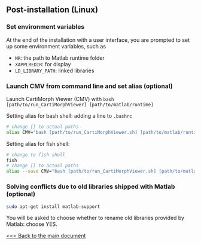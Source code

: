 ## Post-installation (Linux)

### Set environment variables

At the end of the installation with a user interface, you are prompted to set up some environment variables, such as

- `MR`: the path to Matlab runtime folder
- `XAPPLREDIR`: for display 
- `LD_LIBRARY_PATH`: linked libraries

### Launch CMV from command line and set alias (optional)

Launch CartiMorph Viewer (CMV) with `bash [path/to/run_CartiMorphViewer] [path/to/matlab/runtime]`

Setting alias for bash shell: adding a line to `.bashrc`

```bash
# change [] to actual paths
alias CMV="bash [path/to/run_CartiMorphViewer.sh] [path/to/matlab/runtime]"
```

Setting alias for fish shell: 

```bash
# change to fish shell
fish
# change [] to actual paths
alias --save CMV="bash [path/to/run_CartiMorphViewer.sh] [path/to/matlab/runtime]"
```



### Solving conflicts due to old libraries shipped with Matlab (optional)

```bash
sudo apt-get install matlab-support
```

You will be asked to choose whether to rename old libraries provided by Matlab: choose YES.

[<<< Back to the main document](https://github.com/YongchengYAO/CartiMorph-Toolbox)
